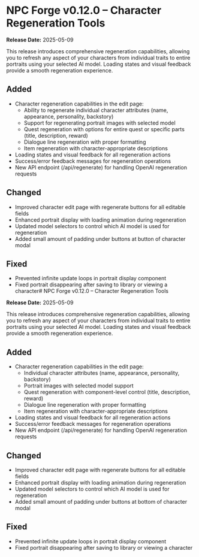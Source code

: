 # NPC Forge v0.12.0 – Character Regeneration Tools

**Release Date:** 2025-05-09

This release introduces comprehensive regeneration capabilities, allowing you to refresh any aspect of your characters from individual traits to entire portraits using your selected AI model. Loading states and visual feedback provide a smooth regeneration experience.

## Added
- Character regeneration capabilities in the edit page:
  - Ability to regenerate individual character attributes (name, appearance, personality, backstory)
  - Support for regenerating portrait images with selected model
  - Quest regeneration with options for entire quest or specific parts (title, description, reward)
  - Dialogue line regeneration with proper formatting
  - Item regeneration with character-appropriate descriptions
- Loading states and visual feedback for all regeneration actions
- Success/error feedback messages for regeneration operations
- New API endpoint (/api/regenerate) for handling OpenAI regeneration requests

## Changed
- Improved character edit page with regenerate buttons for all editable fields
- Enhanced portrait display with loading animation during regeneration
- Updated model selectors to control which AI model is used for regeneration
- Added small amount of padding under buttons at button of character modal

## Fixed
- Prevented infinite update loops in portrait display component
- Fixed portrait disappearing after saving to library or viewing a character# NPC Forge v0.12.0 – Character Regeneration Tools

**Release Date:** 2025-05-09

This release introduces comprehensive regeneration capabilities, allowing you to refresh any aspect of your characters from individual traits to entire portraits using your selected AI model. Loading states and visual feedback provide a smooth regeneration experience.

## Added
- Character regeneration capabilities in the edit page:
  - Individual character attributes (name, appearance, personality, backstory)
  - Portrait images with selected model support
  - Quest regeneration with component-level control (title, description, reward)
  - Dialogue line regeneration with proper formatting
  - Item regeneration with character-appropriate descriptions
- Loading states and visual feedback for all regeneration actions
- Success/error feedback messages for regeneration operations
- New API endpoint (/api/regenerate) for handling OpenAI regeneration requests

## Changed
- Improved character edit page with regenerate buttons for all editable fields
- Enhanced portrait display with loading animation during regeneration
- Updated model selectors to control which AI model is used for regeneration
- Added small amount of padding under buttons at bottom of character modal

## Fixed
- Prevented infinite update loops in portrait display component
- Fixed portrait disappearing after saving to library or viewing a character

